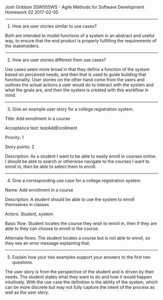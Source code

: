 Josh Gribbon
SSW555WS - Agile Methods for Software Development
Homework 02
2017-02-05

---
1. How are user stories similar to use cases?

Both are intended to model functions of a system in an abstract and useful way, to ensure that the end product is properly fulfilling the requirements of the stakeholders.

---
2. How are user stories different from use cases?

Use cases seem more broad in that they define a function of the system based on perceived needs, and then that is used to guide building that functionality. User stories on the other hand come from the users and outlines the actual actions a user would do to interact with the system and what the goals are, and then the system is created with this workflow in mind.


---
3. Give an example user story for a college registration system.

Title: Add enrollment in a course

Acceptance test: testAddEnrollment

Priority: 1

Story points: 2

Description: As a student I want to be able to easily enroll in courses online. I should be able to search or otherwise navigate to the courses I want to enroll in, then be able to select them to enroll.

---
4. Give a corresponding use case for a college registration system.

Name: Add enrollment in a course

Description: A student should be able to use the system to enroll themselves in classes

Actors: Student, system

Basic flow: Student locates the course they wish to enroll in, then if they are able to they can choose to enroll in the course.

Alternate flows: The student locates a course but is not able to enroll, so they see an error message explaining that.

---
5. Explain how your two examples support your answers to the first two questions.

The user story is from the perspective of the student and is driven by their needs. The student states what they want to do and how it would happen intuitively. With the use case the definition is the ability of the system, which can be more discrete but may not fully capture the intent of the process as well as the user story.
